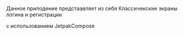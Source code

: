 Данное прилодение предстаавляет из себя Классичекские экраны логина и регистрации 

с использованием JetpakCompose
